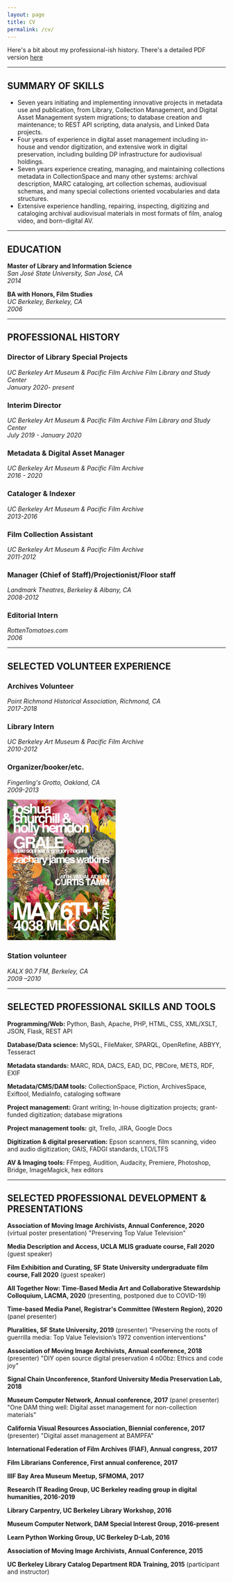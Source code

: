 ```yaml
---
layout: page
title: CV
permalink: /cv/
---
```

Here's a bit about my professional-ish history. There's a detailed PDF version [here](/assets/mcq.pdf)

---

## SUMMARY OF SKILLS
* Seven years initiating and implementing innovative projects in metadata use and publication, from Library, Collection Management, and Digital Asset Management system migrations; to database creation and maintenance; to REST API scripting, data analysis, and Linked Data projects.
* Four years of experience in digital asset management including in-house and vendor digitization, and extensive work in digital preservation, including building DP infrastructure for audiovisual holdings.
* Seven years experience creating, managing, and maintaining collections metadata in CollectionSpace and many other systems: archival description, MARC cataloging, art collection schemas, audiovisual schemas, and many special collections oriented vocabularies and data structures.
* Extensive experience handling, repairing, inspecting, digitizing and cataloging archival audiovisual materials in most formats of film, analog video, and born-digital AV.

---

## EDUCATION
**Master of Library and Information Science**<br>
*San José State University, San José, CA*
<br>
*2014*

**BA with Honors, Film Studies**
<br>
*UC Berkeley, Berkeley, CA*
<br>
*2006*

---

## PROFESSIONAL HISTORY

### Director of Library Special Projects
*UC Berkeley Art Museum & Pacific Film Archive Film Library and Study Center*
<br>
*January 2020- present*

### Interim Director
*UC Berkeley Art Museum & Pacific Film Archive Film Library and Study Center*
<br>
*July 2019 - January 2020*

### Metadata & Digital Asset Manager
*UC Berkeley Art Museum & Pacific Film Archive*
<br>
*2016 - 2020*

### Cataloger & Indexer
*UC Berkeley Art Museum & Pacific Film Archive*
<br>
*2013-2016*

### Film Collection Assistant
*UC Berkeley Art Museum & Pacific Film Archive*
<br>
*2011-2012*

### Manager (Chief of Staff)/Projectionist/Floor staff

*Landmark Theatres, Berkeley & Albany, CA*
<br>
*2008-2012*

### Editorial Intern
*RottenTomatoes.com*
<br>
*2006*

---

## SELECTED VOLUNTEER EXPERIENCE

### Archives Volunteer
*Point Richmond Historical Association, Richmond, CA*
<br>
*2017-2018*

### Library Intern
*UC Berkeley Art Museum & Pacific Film Archive*
<br>
*2010-2012*

### Organizer/booker/etc.
*Fingerling's Grotto, Oakland, CA*
<br>
*2009-2013*

<img src="/images/general/fingerling.jpg" width="250">

### Station volunteer
*KALX 90.7 FM, Berkeley, CA*
<br>
*2009 –2010*

---

## SELECTED PROFESSIONAL SKILLS AND TOOLS

**Programming/Web:** Python, Bash, Apache, PHP, HTML, CSS, XML/XSLT, JSON, Flask, REST API

**Database/Data science:** MySQL, FileMaker, SPARQL, OpenRefine, ABBYY, Tesseract

**Metadata standards:** MARC, RDA, DACS, EAD, DC, PBCore, METS, RDF, EXIF

**Metadata/CMS/DAM tools:** CollectionSpace, Piction, ArchivesSpace, Exiftool, MediaInfo, cataloging software

**Project management:** Grant writing; In-house digitization projects; grant-funded digitization; database migrations

**Project management tools:** git, Trello, JIRA, Google Docs

**Digitization & digital preservation:** Epson scanners, film scanning, video and audio digitization; OAIS, FADGI standards, LTO/LTFS

**AV & Imaging tools:** FFmpeg, Audition, Audacity, Premiere, Photoshop, Bridge, ImageMagick, hex editors

---

## SELECTED PROFESSIONAL DEVELOPMENT & PRESENTATIONS

**Association of Moving Image Archivists, Annual Conference, 2020** (virtual poster presentation) "Preserving Top Value Television"

**Media Description and Access, UCLA MLIS graduate course, Fall 2020** (guest speaker)

**Film Exhibition and Curating, SF State University undergraduate film course, Fall 2020** (guest speaker)

**All Together Now: Time-Based Media Art and Collaborative Stewardship Colloquium, LACMA, 2020** (presenting, postponed due to COVID-19)

**Time-based Media Panel, Registrar's Committee (Western Region), 2020** (panel presenter)

**Pluralities, SF State University, 2019** (presenter) "Preserving the roots of guerrilla media: Top Value Television’s 1972 convention interventions"

**Association of Moving Image Archivists, Annual conference, 2018** (presenter) "DIY open source digital preservation 4 n00bz: Ethics and code joy"

**Signal Chain Unconference, Stanford University Media Preservation Lab, 2018**

**Museum Computer Network, Annual conference, 2017** (panel presenter) "One DAM thing well: Digital asset management for non-collection materials"

**California Visual Resources Association, Biennial conference, 2017** (presenter) "Digital asset management at BAMPFA"

**International Federation of Film Archives (FIAF), Annual congress, 2017**

**Film Librarians Conference, First annual conference, 2017**

**IIIF Bay Area Museum Meetup, SFMOMA, 2017**

**Research IT Reading Group, UC Berkeley reading group in digital humanities, 2016-2019**

**Library Carpentry, UC Berkeley Library Workshop, 2016**

**Museum Computer Network, DAM Special Interest Group, 2016-present**

**Learn Python Working Group, UC Berkeley D-Lab, 2016**

**Association of Moving Image Archivists, Annual Conference, 2015**

**UC Berkeley Library Catalog Department RDA Training, 2015** (participant and instructor)
